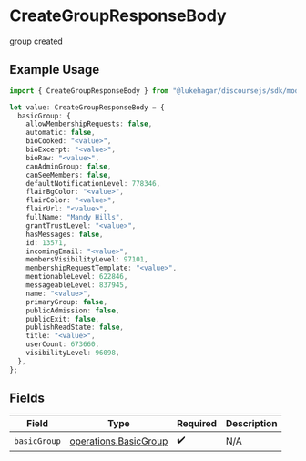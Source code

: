 # CreateGroupResponseBody

group created

## Example Usage

```typescript
import { CreateGroupResponseBody } from "@lukehagar/discoursejs/sdk/models/operations";

let value: CreateGroupResponseBody = {
  basicGroup: {
    allowMembershipRequests: false,
    automatic: false,
    bioCooked: "<value>",
    bioExcerpt: "<value>",
    bioRaw: "<value>",
    canAdminGroup: false,
    canSeeMembers: false,
    defaultNotificationLevel: 778346,
    flairBgColor: "<value>",
    flairColor: "<value>",
    flairUrl: "<value>",
    fullName: "Mandy Hills",
    grantTrustLevel: "<value>",
    hasMessages: false,
    id: 13571,
    incomingEmail: "<value>",
    membersVisibilityLevel: 97101,
    membershipRequestTemplate: "<value>",
    mentionableLevel: 622846,
    messageableLevel: 837945,
    name: "<value>",
    primaryGroup: false,
    publicAdmission: false,
    publicExit: false,
    publishReadState: false,
    title: "<value>",
    userCount: 673660,
    visibilityLevel: 96098,
  },
};
```

## Fields

| Field                                                                 | Type                                                                  | Required                                                              | Description                                                           |
| --------------------------------------------------------------------- | --------------------------------------------------------------------- | --------------------------------------------------------------------- | --------------------------------------------------------------------- |
| `basicGroup`                                                          | [operations.BasicGroup](../../../sdk/models/operations/basicgroup.md) | :heavy_check_mark:                                                    | N/A                                                                   |